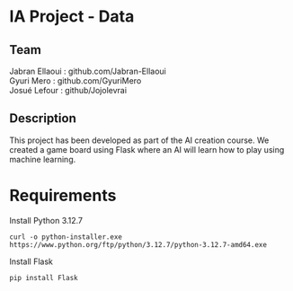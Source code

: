 # IA Project - Data

## Team
Jabran Ellaoui : github.com/Jabran-Ellaoui  
Gyuri Mero : github.com/GyuriMero  
Josué Lefour : github/Jojolevrai  

## Description
This project has been developed as part of the AI creation course. We created a game board using Flask where an AI will learn how to play using machine learning.

# Requirements
Install Python 3.12.7

``` curl -o python-installer.exe https://www.python.org/ftp/python/3.12.7/python-3.12.7-amd64.exe ```

Install Flask

``` pip install Flask ``` 



